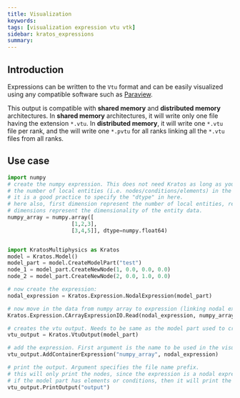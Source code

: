 ```yaml
---
title: Visualization
keywords: 
tags: [visualization expression vtu vtk]
sidebar: kratos_expressions
summary: 
---
```


## Introduction

Expressions can be written to the `Vtu` format and can be easily visualized using any compatible software such as [Paraview](https://www.paraview.org/).

This output is compatible with **shared memory** and **distributed memory** architectures. In **shared memory** architectures, it will write only one file having the extension `*.vtu`. In **distributed memory**, it will write one `*.vtu` file per rank, and the will write one `*.pvtu` for all ranks linking all the `*.vtu` files from all ranks.

## Use case
```python
import numpy
# create the numpy expression. This does not need Kratos as long as you know correctly
# the number of local entities (i.e. nodes/conditions/elements) in the model part.
# it is a good practice to specify the "dtype" in here.
# here also, first dimension represent the number of local entities, rest of the
# dimensions represent the dimensionality of the entity data.
numpy_array = numpy.array([
                    [1,2,3],
                    [3,4,5]], dtype=numpy.float64)


import KratosMultiphysics as Kratos
model = Kratos.Model()
model_part = model.CreateModelPart("test")
node_1 = model_part.CreateNewNode(1, 0.0, 0.0, 0.0)
node_2 = model_part.CreateNewNode(2, 0.0, 1.0, 0.0)

# now create the expression:
nodal_expression = Kratos.Expression.NodalExpression(model_part)

# now move in the data from numpy array to expression (linking nodal expression with numpy array)
Kratos.Expression.CArrayExpressionIO.Read(nodal_expression, numpy_array)

# creates the vtu output. Needs to be same as the model part used to create the expression
vtu_output = Kratos.VtuOutput(model_part)

# add the expression. First argument is the name to be used in the visualization. second argument is the expression
vtu_output.AddContainerExpression("numpy_array", nodal_expression)

# print the output. Argument specifies the file name prefix.
# this will only print the nodes, since the expression is a nodal expression without any elements.
# if the model part has elements or conditions, then it will print the corresponding geometries with nodal values given in expression.
vtu_output.PrintOutput("output")
```

